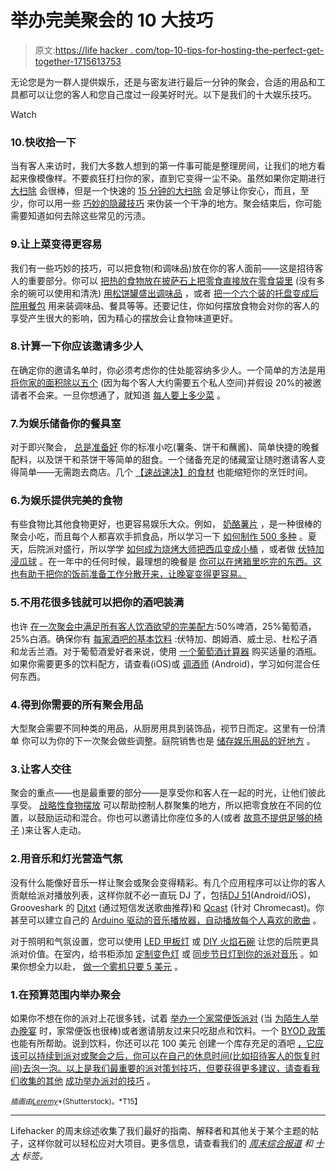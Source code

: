 # 举办完美聚会的 10 大技巧

> 原文:[https://life hacker . com/top-10-tips-for-hosting-the-perfect-get-together-1715613753](https://lifehacker.com/top-10-tips-for-hosting-the-perfect-get-together-1715613753)

无论您是为一群人提供娱乐，还是与密友进行最后一分钟的聚会，合适的用品和工具都可以让您的客人和您自己度过一段美好时光。以下是我们的十大娱乐技巧。

Watch

### 10.快收拾一下

当有客人来访时，我们大多数人想到的第一件事可能是整理房间，让我们的地方看起来像模像样。不要疯狂打扫你的家，直到它变得一尘不染。虽然如果你定期进行 [大扫除](http://lifehacker.com/how-to-find-more-time-in-your-day-by-putting-your-chore-5829673) 会很棒，但是一个快速的 [15 分钟的大扫除](http://lifehacker.com/how-to-clean-your-house-in-15-minutes-or-less-5967278) 会足够让你安心，而且，至少，你可以用一些 [巧妙的隐藏技巧](http://lifehacker.com/fake-a-clean-house-by-cleverly-hiding-clutter-and-dirt-5907670) 来伪装一个干净的地方。聚会结束后，你可能需要知道如何去除这些常见的污渍。

### 9.让上菜变得更容易

我们有一些巧妙的技巧，可以把食物(和调味品)放在你的客人面前——这是招待客人的重要部分。你可以 [把热的食物放在披萨石上](http://lifehacker.com/use-your-pizza-stone-as-a-serving-platter-to-keep-food-1708924838)[把零食直接放在零食袋里](http://lifehacker.com/create-an-instant-snack-bowl-from-any-snack-bag-5508789) (没有多余的碗可以使用和清洗) [用松饼罐盛出调味品](http://lifehacker.com/use-a-muffin-tin-to-dish-out-condiments-at-your-next-ba-5922288) ，或者 [把一个六个装的托盘变成后院用餐包](http://lifehacker.com/repurpose-a-six-pack-carrier-into-a-backyard-dining-kit-5933944) 用来装调味品、餐具等等。还要记住，你如何摆放食物会对你的客人的享受产生很大的影响，因为精心的摆放会让食物味道更好。

### 8.计算一下你应该邀请多少人

在确定你的邀请名单时，你必须考虑你的住处能容纳多少人。一个简单的方法是用 [将你家的面积除以五个](http://lifehacker.com/how-to-calculate-how-many-people-your-home-can-successf-5414986) (因为每个客人大约需要五个私人空间)并假设 20%的被邀请者不会来。一旦你想通了，就知道 [每人要上多少菜](http://lifehacker.com/this-chart-shows-how-much-food-to-serve-when-cooking-fo-1706045582) 。

### 7.为娱乐储备你的餐具室

对于即兴聚会， [总是准备好](http://lifehacker.com/the-things-you-should-have-in-your-pantry-to-entertain-1481434716) 你的标准小吃(薯条、饼干和蘸酱)、简单快捷的晚餐配料，以及饼干和茶饼干等简单的甜食。一个储备充足的储藏室让随时邀请客人变得简单——无需跑去商店。几个 [【速战速决】的食材](http://lifehacker.com/the-ingredients-you-should-have-in-your-pantry-for-quic-1606602875) 也能缩短你的烹饪时间。

### 6.为娱乐提供完美的食物

有些食物比其他食物更好，也更容易娱乐大众。例如， [奶酪薯片](http://skillet.lifehacker.com/these-cheese-crisps-are-the-tastiest-one-ingredient-par-1711828422) ，是一种很棒的聚会小吃，而且每个人都喜欢手抓食品，所以学习一下 [如何制作 500 多种](http://lifehacker.com/learn-how-to-make-over-500-finger-foods-with-the-holida-5868377) 。夏天，后院派对盛行，所以学学 [如何成为烧烤大师](http://lifehacker.com/become-a-grill-master-this-weekend-579648795)[把西瓜变成小桶](http://lifehacker.com/turn-a-watermelon-into-a-keg-5914915) ，或者做 [伏特加浸瓜球](http://lifehacker.com/infuse-melon-balls-with-vodka-for-a-fresh-summer-treat-1711087154) 。在一年中的任何时候，最理想的晚餐是 [你可以在烤箱里吃完的东西。这也有助于把你的饭前准备工作分散开来，让晚宴变得更容易。](http://lifehacker.com/the-ideal-dinner-party-meal-is-something-you-can-finish-1700586842) 

### 5.不用花很多钱就可以把你的酒吧装满

也许 [在一次聚会中满足所有客人饮酒欲望的完美配方](http://lifehacker.com/stock-up-on-the-right-amount-of-alcohol-for-a-party-wit-5362790):50%啤酒，25%葡萄酒，25%白酒。确保你有 [每家酒吧的基本饮料](http://lifehacker.com/the-five-home-bar-essentials-that-can-make-nearly-any-d-5959061) :伏特加、朗姆酒、威士忌、杜松子酒和龙舌兰酒。对于葡萄酒爱好者来说，使用 [一个葡萄酒计算器](http://lifehacker.com/this-wine-calculator-tells-you-how-many-bottles-to-buy-1570761321) 购买适量的酒瓶。如果你需要更多的饮料配方，请查看(iOS)或 [调酒师](http://lifehacker.com/bartender-for-android-teaches-you-to-mix-almost-any-dri-5840914) (Android)，学习如何混合任何东西。

### 4.得到你需要的所有聚会用品

大型聚会需要不同种类的用品，从厨房用具到装饰品，视节日而定。这里有一份清单 你可以为你的下一次聚会做些调整。庭院销售也是 [储存娱乐用品的好地方](http://lifehacker.com/take-advantage-of-yard-sales-to-stock-up-on-entertainin-5523381) 。

### 3.让客人交往

聚会的重点——也是最重要的部分——是享受你和客人在一起的时光，让他们彼此享受。 [战略性食物摆放](http://lifehacker.com/use-food-for-better-crowd-control-at-parties-5980664) 可以帮助控制人群聚集的地方，所以把零食放在不同的位置，以鼓励运动和混合。你也可以邀请比你座位多的人(或者 [故意不提供足够的椅子](http://lifehacker.com/keep-your-guests-mingling-by-not-providing-enough-chair-1486518699) )来让客人走动。

### 2.用音乐和灯光营造气氛

没有什么能像好音乐一样让聚会或聚会变得精彩。有几个应用程序可以让你的客人贡献给派对播放列表，这样你就不必一直玩 DJ 了，包括[DJ 51](http://lifehacker.com/dj-51-builds-a-perfect-party-playlist-from-everyones-sp-1693117350)(Android/iOS)，Grooveshark 的 [Djtxt](http://lifehacker.com/djtxt-lets-your-party-guests-fix-your-boring-playlist-v-5732551) (通过短信发送歌曲推荐)和 [Qcast](http://lifehacker.com/qcast-turns-your-chromecast-into-a-shared-music-party-f-1603491370) (针对 Chromecast)。你甚至可以建立自己的 [Arduino 驱动的音乐播放器，自动播放每个人喜欢的歌曲](http://lifehacker.com/build-an-arduino-powered-music-player-that-automaticall-5994207) 。

对于照明和气氛设置，您可以使用 [LED 甲板灯](http://lifehacker.com/led-deck-lighting-adds-some-zazz-to-your-party-5498529) 或 [DIY 火焰石碗](http://lifehacker.com/these-diy-flaming-rock-bowls-light-up-your-backyard-or-5857375) 让您的后院更具派对价值。在室内，给书柜添加 [定制变色灯](http://lifehacker.com/beautify-your-bookcases-with-custom-color-changing-ligh-5941007) 或 [同步节日灯到你的派对音乐](http://lifehacker.com/make-your-holiday-lights-dance-to-your-party-music-5412303) 。如果你想全力以赴， [做一个雾机只要 5 美元](http://lifehacker.com/make-a-fog-machine-for-your-party-for-5-5854472) 。

### 1.在预算范围内举办聚会

如果你不想在你的派对上花很多钱，试着 [举办一个家常便饭派对](http://lifehacker.com/throw-a-great-party-without-emptying-your-wallet-5801977) (当 [为陌生人举办晚宴](http://lifehacker.com/how-to-host-a-dinner-for-strangers-5945922) 时，家常便饭也很棒)或者邀请朋友过来只吃甜点和饮料。一个 [BYOD 政策](http://lifehacker.com/how-to-host-an-awesome-party-on-a-budget-1486102176) 也能有所帮助。说到饮料，你还可以花 100 美元 创建一个库存充足的酒吧 [，它应该可以持续到派对或聚会之后，你可以在自己的休息时间(比如招待客人的恢复时间)去泡一泡。以上是我们最重要的派对策划技巧，但要获得更多建议，请查看我们收集的其他](http://lifehacker.com/stock-your-bar-for-100-5337547) [成功举办派对的技巧](http://lifehacker.com/the-best-tips-for-hosting-a-successful-party-1630084541) 。

<small>*插画由*</small>[<small>*Leremy*</small>](http://www.shutterstock.com/pic-172350026/stock-vector-happy-boss-rewarding-employee-stick-figure-pictogram-icon.html?src=a-ZhSO0vhIcS4x9DTJLMTw-1-78)<small>*(Shutterstock)。*T15】</small>

* * *

Lifehacker 的周末综述收集了我们最好的指南、解释者和其他关于某个主题的帖子，这样你就可以轻松应对大项目。更多信息，请查看我们的 [*周末综合报道*](http://lifehacker.com/tag/weekend-roundup) *和* [*十大*](http://lifehacker.com/tag/lifehacker-top-10) *标签。*